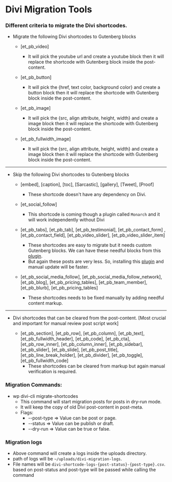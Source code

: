 # Divi Migration Tools

### Different criteria to migrate the Divi shortcodes. 

* Migrate the following Divi shortcodes to Gutenberg blocks

    * [et_pb_video]
        * It will pick the youtube url and create a youtube block then it will replace the shortcode with Gutenberg block inside the post-content.
        
    * [et_pb_button]
        * It will pick the {href, text color, background color} and create a button block then it will replace the shortcode with Gutenberg block inside the post-content.
        
    * [et_pb_image]
        * It will pick the {src, align attribute, height, width} and create a image block then it will replace the shortcode with Gutenberg block inside the post-content.

    * [et_pb_fullwidth_image]
        * It will pick the {src, align attribute, height, width} and create a image block then it will replace the shortcode with Gutenberg block inside the post-content.

---

* Skip the following Divi shortcodes to Gutenberg blocks

    * [embed], [caption], [toc], [Sarcastic], [gallery], [Tweet], [Proof]
        * These shortcode doesn't have any dependency on Divi.

    * [et_social_follow]
        * This shortcode is coming though a plugin called `Monarch` and it will work independently without Divi
 
    * [et_pb_tabs], [et_pb_tab], [et_pb_testimonial], [et_pb_contact_form] , [et_pb_contact_field], [et_pb_video_slider], [et_pb_video_slider_item]
        * These shortcodes are easy to migrate but it needs custom Gutenberg blocks. We can have these needful blocks from this [plugin](https://wordpress.org/plugins/kadence-blocks/).
        * But again these posts are very less. So, installing this [plugin](https://wordpress.org/plugins/kadence-blocks/) and manual update will be faster.

    * [et_pb_social_media_follow], [et_pb_social_media_follow_network], [et_pb_blog], [et_pb_pricing_tables], [et_pb_team_member], [et_pb_blurb], [et_pb_pricing_tables]
        * These shortcodes needs to be fixed manually by adding needful content markup.

---

* Divi shortcodes that can be cleared from the post-content. [Most crucial and important for manual review post script work]

    * [et_pb_section], [et_pb_row], [et_pb_column], [et_pb_text], [et_pb_fullwidth_header], [et_pb_code], [et_pb_cta], [et_pb_row_inner], [et_pb_column_inner], [et_pb_sidebar], [et_pb_slider], [et_pb_slide], [et_pb_post_title], [et_pb_line_break_holder], [et_pb_divider], [et_pb_toggle], [et_pb_fullwidth_code]
        * These shortcodes can be cleared from markup but again manual verification is required.
    

### Migration Commands:

* wp divi-cli migrate-shortcodes
    * This command will start migration posts for posts in dry-run mode.
    * It will keep the copy of old Divi post-content in post-meta.
    * Flags:
        * --post-type => Value can be post or page.
        * --status => Value can be publish or draft.
        * --dry-run => Value can be true or false.
    
### Migration logs

* Above command will create a logs inside the uploads directory.
* path of logs will be `~/uploads/divi-migration-logs`.
* File names will be `divi-shortcode-logs-{post-status}-{post-type}.csv`. based on post-status and post-type will be passed while calling the command